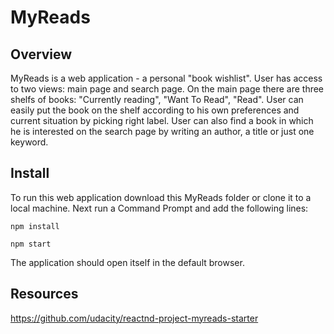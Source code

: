 # MyReads

## Overview
MyReads is a web application - a personal "book wishlist". User has access to two views: main page and search page. On the main page there are three shelfs of books: "Currently reading", "Want To Read", "Read". User can easily put the book on the shelf according to his own preferences and current situation by picking right label. User can also find a book in which he is interested on the search page by writing an author, a title or just one keyword.

## Install

To run this web application download this MyReads folder or clone it to a local machine. Next run a Command Prompt and add the following lines:

```npm install```

```npm start```

The application should open itself in the default browser.

## Resources

https://github.com/udacity/reactnd-project-myreads-starter